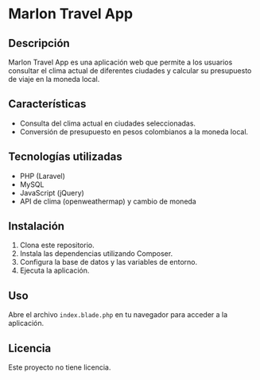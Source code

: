 # Marlon Travel App

## Descripción
Marlon Travel App es una aplicación web que permite a los usuarios consultar el clima actual de diferentes ciudades y calcular su presupuesto de viaje en la moneda local.

## Características
- Consulta del clima actual en ciudades seleccionadas.
- Conversión de presupuesto en pesos colombianos a la moneda local.

## Tecnologías utilizadas
- PHP (Laravel)
- MySQL
- JavaScript (jQuery)
- API de clima (openweathermap) y cambio de moneda

## Instalación
1. Clona este repositorio.
2. Instala las dependencias utilizando Composer.
3. Configura la base de datos y las variables de entorno.
4. Ejecuta la aplicación.

## Uso
Abre el archivo `index.blade.php` en tu navegador para acceder a la aplicación.


## Licencia
Este proyecto no tiene licencia.
